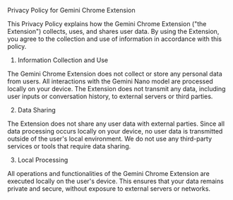 Privacy Policy for Gemini Chrome Extension

This Privacy Policy explains how the Gemini Chrome Extension ("the Extension") collects, uses, and shares user data. By using the Extension, you agree to the collection and use of information in accordance with this policy.

1. Information Collection and Use

The Gemini Chrome Extension does not collect or store any personal data from users. All interactions with the Gemini Nano model are processed locally on your device. The Extension does not transmit any data, including user inputs or conversation history, to external servers or third parties.

2. Data Sharing

The Extension does not share any user data with external parties. Since all data processing occurs locally on your device, no user data is transmitted outside of the user's local environment. We do not use any third-party services or tools that require data sharing.

3. Local Processing

All operations and functionalities of the Gemini Chrome Extension are executed locally on the user's device. This ensures that your data remains private and secure, without exposure to external servers or networks.
